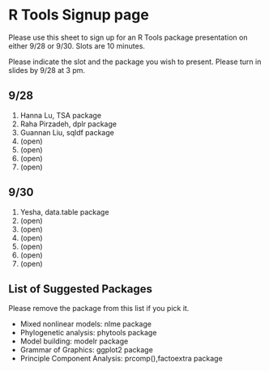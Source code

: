 # R Tools Signup page

Please use this sheet to sign up for an R Tools package presentation on either 9/28 or 9/30. Slots are 10 minutes.

Please indicate the slot and the package you wish to present. Please turn in slides by 9/28 at 3 pm. 

## 9/28

1. Hanna Lu, TSA package
2. Raha Pirzadeh, dplr package
3. Guannan Liu, sqldf package
4. (open)
5. (open)
6. (open)
7. (open)

## 9/30 

1. Yesha, data.table package
2. (open)
3. (open)
4. (open)
5. (open)
6. (open)
7. (open)

## List of Suggested Packages

Please remove the package from this list if you pick it. 

* Mixed nonlinear models: nlme package
* Phylogenetic analysis: phytools package
* Model building: modelr package
* Grammar of Graphics: ggplot2 package
* Principle Component Analysis: prcomp(),factoextra package
